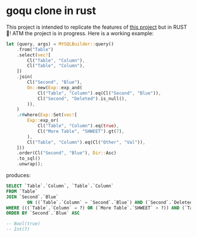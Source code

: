 # goqu clone in rust

This project is intended to replicate the features of [this project](https://doug-martin.github.io/goqu/docs/database.html) but in RUST 🦀! ATM the project is in progress. Here is a working example:

```rust
let (query, args) = MYSQLBuilder::query()
    .from("Table")
    .select(vec![
        Cl("Table", "Column"),
        Cl("Table", "Column"),
    ])
    .join(
        Cl("Second", "Blue"),
        On::new(Exp::exp_and(
            Cl("Table", "Column").eq(Cl("Second", "Blue")),
            Cl("Second", "Deleted").is_null(),
        )),
    )
    .r#where(Exp::Set(vec![
        Exp::exp_or(
            Cl("Table", "Column").eq(true),
            Cl("More Table", "SHWEET").gt(7),
        ),
        Cl("Table", "Column").eq(Cl("Other", "Val")),
    ]))
    .order(Cl("Second", "Blue"), Dir::Asc)
    .to_sql()
    .unwrap();
```

produces:

```sql
SELECT `Table`.`Column`, `Table`.`Column`
FROM `Table`
JOIN `Second`.`Blue`
        ON ((`Table`.`Column` = `Second`.`Blue`) AND (`Second`.`Deleted` IS NULL))
WHERE (((`Table`.`Column` = ?) OR (`More Table`.`SHWEET` > ?)) AND (`Table`.`Column` = `Other`.`Val`))
ORDER BY `Second`.`Blue` ASC

-- Bool(true)
-- Int(7)
```